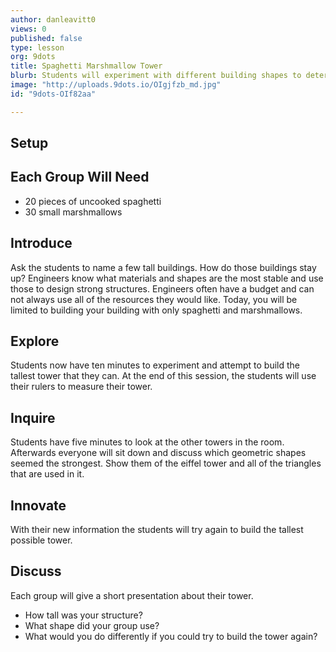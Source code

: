 ```yaml
---
author: danleavitt0
views: 0
published: false
type: lesson
org: 9dots
title: Spaghetti Marshmallow Tower
blurb: Students will experiment with different building shapes to determine which are the most stable for building vertically.
image: "http://uploads.9dots.io/OIgjfzb_md.jpg"
id: "9dots-OIf82aa"

---
```


## Setup
## Each Group Will Need
- 20 pieces of uncooked spaghetti
- 30 small marshmallows
<!-- -->
## Introduce
Ask the students to name a few tall buildings. How do those buildings stay up? Engineers know what materials and shapes are the most stable and use those to design strong structures.  Engineers often have a budget and can not always use all of the resources they would like. Today, you will be limited to building your building with only spaghetti and marshmallows.<!-- -->
## Explore
Students now have ten minutes to experiment and attempt to build the tallest tower that they can. At the end of this session, the students will use their rulers to measure their tower.<!-- -->
## Inquire
Students have five minutes to look at the other towers in the room.  Afterwards everyone will sit down and discuss which geometric shapes seemed the strongest. Show them of the eiffel tower and all of the triangles that are used in it.<!-- -->
## Innovate
With their new information the students will try again to build the tallest possible tower.<!-- -->
## Discuss
Each group will give a short presentation about their tower. 
- How tall was your structure? 
- What shape did your group use? 
- What would you do differently if you could try to build the tower again?
